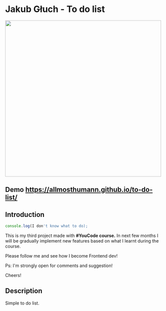 # Jakub Głuch - To do list

<img src="https://imgur.com/a/qTQHGI2" height="500"/>


## Demo https://allmosthumann.github.io/to-do-list/

## Introduction

```javascript
console.log(I don't know what to do);
```

This is my third project made with <b>#YouCode course.</b> In next few months I will be gradually implement new features based on what I learnt during the course. 

Please follow me and see how I become Frontend dev! 

Ps: I'm strongly open for comments and suggestion!

Cheers!

## Description 

Simple to do list. 